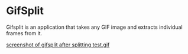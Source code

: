# GifSplit

Gifsplit is an application that takes any GIF image and extracts individual frames from it.

[screenshot of gifsplit after splitting test.gif](/screenshots/example.png)

